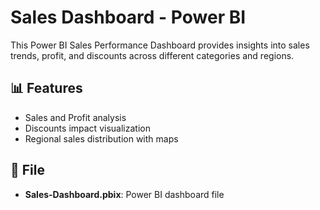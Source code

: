 # Sales Dashboard - Power BI  
This Power BI Sales Performance Dashboard provides insights into sales trends, profit, and discounts across different categories and regions.  

## 📊 Features  
- Sales and Profit analysis  
- Discounts impact visualization  
- Regional sales distribution with maps  

## 📂 File  
- **Sales-Dashboard.pbix**: Power BI dashboard file  
